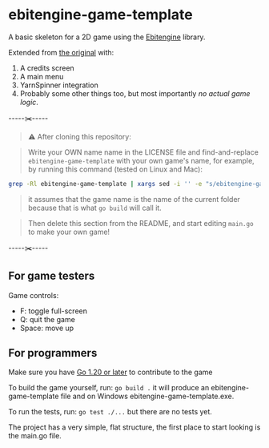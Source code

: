 # ebitengine-game-template

A basic skeleton for a 2D game using the [Ebitengine](https://ebitengine.org/) library.

Extended from [the original](sinisterstuf/ebitengine-game-template) with:
1) A credits screen
2) A main menu
3) YarnSpinner integration
4) Probably some other things too, but most importantly _no actual game logic_.

-----✂️-----

> ⚠️ After cloning this repository:

> Write your OWN name name in the LICENSE file and find-and-replace `ebitengine-game-template` with your own game's name, for example, by running this command (tested on Linux and Mac):

```bash
grep -Rl ebitengine-game-template | xargs sed -i '' -e "s/ebitengine-game-template/${PWD##*/}/g"
```

> it assumes that the game name is the name of the current folder because that is what `go build` will call it.

> Then delete this section from the README, and start editing `main.go` to make your own game!

-----✂️-----

## For game testers

<!-- TODO: add a link to the latest downloads page -->

Game controls:
- F: toggle full-screen
- Q: quit the game
- Space: move up

## For programmers

Make sure you have [Go 1.20 or later](https://go.dev/) to contribute to the game

To build the game yourself, run: `go build .` it will produce an ebitengine-game-template file and on Windows ebitengine-game-template.exe.

To run the tests, run: `go test ./...` but there are no tests yet.

The project has a very simple, flat structure, the first place to start looking is the main.go file.

